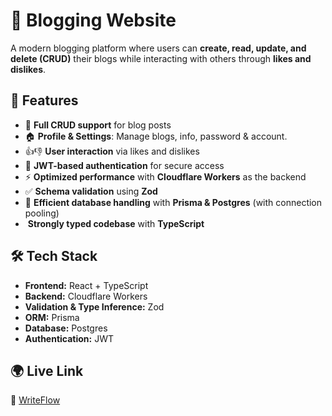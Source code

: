 # 📝 Blogging Website  

A modern blogging platform where users can **create, read, update, and delete (CRUD)** their blogs while interacting with others through **likes and dislikes**. 

## 🚀 Features  
- 📝 **Full CRUD support** for blog posts  
- 🏠 **Profile & Settings**: Manage blogs, info, password & account.  
- 👍👎 **User interaction** via likes and dislikes  
- 🔐 **JWT-based authentication** for secure access  
- ⚡ **Optimized performance** with **Cloudflare Workers** as the backend  
- ✅ **Schema validation** using **Zod**  
- 💾 **Efficient database handling** with **Prisma & Postgres** (with connection pooling)  
- ️ **Strongly typed codebase** with **TypeScript**  

## 🛠️ Tech Stack  
- **Frontend:** React + TypeScript  
- **Backend:** Cloudflare Workers  
- **Validation & Type Inference:** Zod  
- **ORM:** Prisma  
- **Database:** Postgres  
- **Authentication:** JWT  

## 🌍 Live Link  
🔗 [WriteFlow](https://writeflowblog-4hi7v0qbb-mayurrkrao-6469s-projects.vercel.app)  

